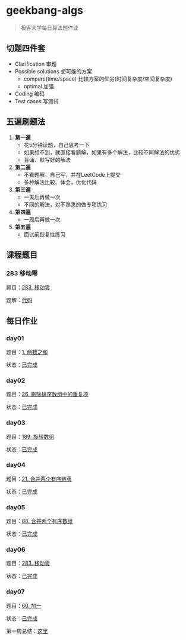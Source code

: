 # geekbang-algs
> 极客大学每日算法题作业

## 切题四件套

- Clarification 审题
- Possible solutions 想可能的方案
  - compare(time/space) 比较方案的优劣(时间复杂度/空间复杂度)
  - optimal 加强
- Coding 编码
- Test cases 写测试 

## 五遍刷题法

1. **第一遍**
   - 花5分钟读题，自己思考一下
   - 如果想不到，就直接看题解，如果有多个解法，比较不同解法的优劣
   - 背诵、默写好的解法
2. **第二遍**
   - 不看题解，自己写，并在LeetCode上提交
   - 多种解法比较、体会，优化代码
3. **第三遍**
   - 一天后再做一次
   - 不同的解法，对不熟悉的做专项练习
4. **第四遍**
   - 一周后再做一次
5. **第五遍**
   - 面试前恢复性练习

## 课程题目

### 283 移动零

题目：[283. 移动零](https://leetcode-cn.com/problems/move-zeroes/)

题解：[代码](./src/main/java/org/geekbang/algs/lesson/Q283_Move_Zeros.java)

## 每日作业

### day01

题目：[1. 两数之和](https://leetcode-cn.com/problems/two-sum/ )

状态：[已完成](./src/main/java/org/geekbang/algs/day01/Question_1.java)

### day02

题目：[26. 删除排序数组中的重复项](https://leetcode-cn.com/problems/remove-duplicates-from-sorted-array/)

状态：[已完成](./src/main/java/org/geekbang/algs/day02/Question_26.java)

### day03

题目：[189. 旋转数组](https://leetcode-cn.com/problems/rotate-array/)

状态：[已完成](./src/main/java/org/geekbang/algs/day03/Question_189.java)

### day04

题目：[21. 合并两个有序链表](https://leetcode-cn.com/problems/merge-two-sorted-lists/)

状态：[已完成](./src/main/java/org/geekbang/algs/day04/Question_21.java)

### day05

题目：[88. 合并两个有序数组](https://leetcode-cn.com/problems/merge-sorted-array)

状态：[已完成](./src/main/java/org/geekbang/algs/day05/Question_88.java)

### day06

题目：[283. 移动零](https://leetcode-cn.com/problems/move-zeroes/)

状态：[已完成](./src/main/java/org/geekbang/algs/day06/Question_283.java)

### day07

题目：[66. 加一](https://leetcode-cn.com/problems/plus-one)

状态：[已完成](./src/main/java/org/geekbang/algs/day07/Question_66.java)

第一周总结：[这里](./src/main/java/org/geekbang/algs/day07/Summary.md)